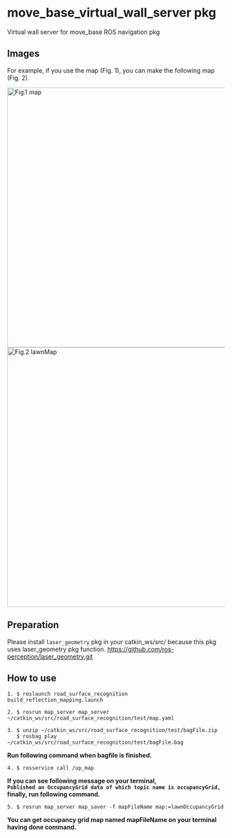 # move_base_virtual_wall_server pkg

Virtual wall server for move_base ROS navigation pkg  

## Images

For example, if you use the map (Fig. 1), you can make the following map (Fig. 2). 

<img src="https://github.com/KentaKubota/road_surface_recognition/blob/master/images/map.png" title="Fig.1 map" width="600px" alt="Fig.1 map">

<img src="https://github.com/KentaKubota/road_surface_recognition/blob/master/images/lawnMap.png" title="Fig.2 lawnMap" width="600px" alt="Fig.2 lawnMap">

## Preparation

Please install `laser_geometry` pkg in your catkin_ws/src/ because this pkg uses laser_geometry pkg function.
<https://github.com/ros-perception/laser_geometry.git>

## How to use

    1. $ roslaunch road_surface_recognition build_reflection_mapping.launch

    2. $ rosrun map_server map_server ~/catkin_ws/src/road_surface_recognition/test/map.yaml

    3. $ unzip ~/catkin_ws/src/road_surface_recognition/test/bagFile.zip  
       $ rosbag play ~/catkin_ws/src/road_surface_recognition/test/bagFile.bag

**Run following command when bagfile is finished.**

    4. $ rosservice call /up_map 

**If you can see following message on your terminal,**  
**`Published an OccupancyGrid data of which topic name is occupancyGrid,`**  
**finally, run following command.**
 
    5. $ rosrun map_server map_saver -f mapFileName map:=lawnOccupancyGrid
 
**You can get occupancy grid map named mapFileName on your terminal having done command.**
